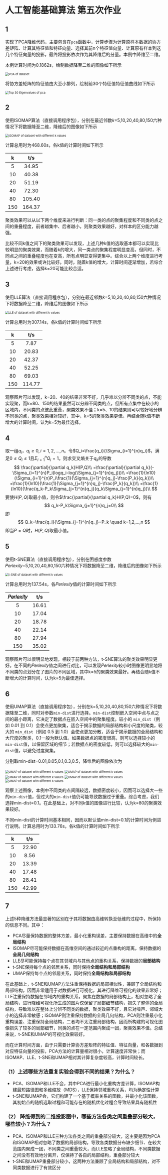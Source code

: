 # 人工智能基础算法 第五次作业

## 1

实现了PCA降维代码，主要包含在`pca`函数中，计算步骤为计算原样本数据的协方差矩阵、计算其特征值和特征向量、选择其前n个特征值向量、计算原有样本到这几个特征向量的投影，最终将投影依次作为其降维后的分量。本例中降维至二维。

本例计算时间为0.1862s，绘制数据降至二维的图像如下所示

<img src="/Users/wangyifeng/Desktop/学习/人工智能基础算法/hw/hw5/homework5/task1/time=0.1862s/PCA of dataset.png" alt="PCA of dataset" style="zoom:67%;" />

将协方差矩阵的特征值由大至小排列，绘制前30个特征值特征值曲线如下所示

<img src="/Users/wangyifeng/Desktop/学习/人工智能基础算法/hw/hw5/homework5/task1/time=0.1862s/Top 30 Eigenvalues of pca.png" alt="Top 30 Eigenvalues of pca" style="zoom:67%;" />

## 2

使用ISOMAP算法（直接调用程序包），分别在最近邻数𝑘=5,10,20,40,80,150六种情况下将数据降至二维，降维后的图像如下所示

<img src="/Users/wangyifeng/Desktop/学习/人工智能基础算法/hw/hw5/homework5/task2/time=468.6033s/ISOMAP of dataset with different k values.png" alt="ISOMAP of dataset with different k values" style="zoom:67%;" />

计算总用时为468.60s，各k值的计算时间如下所示

|  k   |  t/s   |
| :--: | :----: |
|  5   | 34.95  |
|  10  | 40.38  |
|  20  | 51.19  |
|  40  | 72.30  |
|  80  | 105.40 |
| 150  | 164.37 |

聚类效果可以从以下两个维度来进行判断：同一类的点的聚集程度和不同类的点之间的重叠程度，前者越集中、后者越小，则聚类效果越好，对样本的区分能力越强。

比较不同k值之间下的聚类效果可以发现，上述几种k值的选取基本都可以实现比较明显的聚类效果，而随着k的增大，同一类点的聚集程度明显变高，但同时，不同点之间的重叠程度也在变高，所有点明显变得更集中。综合以上两个维度进行考量，k=20的效果或许比较好。同时，随着k值的增大，计算时间逐渐增加，若综合上述进行考虑，选择k=20可能比较合适。

## 3

使用LLE算法（直接调用程序包），分别在最近邻数𝑘=5,10,20,40,80,150六种情况下将数据降至二维，降维后的图像如下所示

<img src="/Users/wangyifeng/Desktop/学习/人工智能基础算法/hw/hw5/homework5/task3/time=307.1423s/LLE of dataset with different k values.png" alt="LLE of dataset with different k values" style="zoom:67%;" />

计算总用时为307.14s，各k值的计算时间如下所示

|  k   |  t/s   |
| :--: | :----: |
|  5   |  7.87  |
|  10  | 20.83  |
|  20  | 42.37  |
|  40  | 52.25  |
|  80  | 69.03  |
| 150  | 114.77 |

观察图片可以发现，k=20、40的结果非常不好，几乎难以分辨不同类的点，不能实现聚，而k=80、150的结果虽然可以分辨不同类的点，但所有点集中在较小的区域内，不同类的点彼此重叠，聚类效果不佳；k=5、10的结果则可以较好地分辨不同类的点，聚类效果相对较好，其中，k=5的聚类效果更佳。再结合随k值不断增大的计算时间，认为k=5为最佳选择。

## 4

取一组$q_i$，$q_i\geq0,i=1,2,...,n$。令$Q_i=\frac{q_i}{\Sigma_{i=1}^{n}q_i}$，满足$0\leq Q_i\leq1$且$\Sigma_{i=1}^{n}Q_i=1$。则求交叉熵关于$q_k$的导数
$$
\frac{\partial}{\partial q_k}H(P,Q)\\
=\frac{\partial}{\partial q_k}(-\Sigma_{i=1}^{n}P_i(logq_i-log(\Sigma_{j=1}^{n}q_j)))\\
=\frac{1}{ln10}(\Sigma_{i=1}^{n}P_i\frac{1}{\Sigma_{j=1}^{n}q_j}-\frac{P_k}{q_k})\\
=\frac{1}{ln10}(\frac{1}{\Sigma_{j=1}^{n}q_j}-\frac{P_k}{q_k})\\
=\frac{1}{ln10}(\frac{q_k-P_k\Sigma_{j=1}^{n}q_j}{q_k\Sigma_{j=1}^{n}q_j})\\
$$
要使$H(P,Q)$取最小值，则令$\frac{\partial}{\partial q_k}H(P,Q)=0$，则有
$$
q_k-P_k\Sigma_{j=1}^{n}q_j=0\\
$$
即
$$
Q_k=\frac{q_i}{\Sigma_{j=1}^{n}q_j}=P_k \quad k=1,2,...,n
$$
即当$P=Q$时，$H(P,Q)$取最小值。

## 5

使用t-SNE算法（直接调用程序包），分别在困惑度参数𝑃𝑒𝑟𝑙𝑒𝑥𝑖𝑡𝑦=5,10,20,40,80,150六种情况下将数据降至二维，降维后的图像如下所示

<img src="/Users/wangyifeng/Desktop/学习/人工智能基础算法/hw/hw5/homework5/task4/time=137.5426s/t-SNE of dataset with different k values.png" alt="t-SNE of dataset with different k values" style="zoom:67%;" />

计算总用时为137.54s，各𝑃𝑒𝑟𝑙𝑒𝑥𝑖𝑡𝑦值的计算时间如下所示

| 𝑃𝑒𝑟𝑙𝑒𝑥𝑖𝑡𝑦 |  t/s  |
| :-------: | :---: |
|     5     | 16.61 |
|    10     | 17.04 |
|    20     | 18.78 |
|    40     | 22.14 |
|    80     | 27.94 |
|    150    | 35.02 |

观察图片可以很明显地发现，相较于前两种方法，t-SNE算法的聚类效果明显更好。在不同的𝑃𝑒𝑟𝑙𝑒𝑥𝑖𝑡𝑦值之间进行对比，可以发现𝑃𝑒𝑟𝑙𝑒𝑥𝑖𝑡𝑦较小时图像更明显地将不同类的点划分在了图片的不同区域，其中k=5的聚类效果最好。再结合随k值不断增大的计算时间，认为k=5为最佳选择。

## 6

使用UMAP算法（直接调用程序包），分别在k=5,10,20,40,80,150六种情况下将数据降至二维，同时对参数`min-dist`进行选择。`min-dist`控制嵌入空间中点与点之间的最小距离，它决定了数据点在嵌入空间中的聚集程度。较小的 `min_dist`（例如 0.01 到 0.1）会使点更加聚集，适合于揭示数据的局部结构和小尺度的聚类，较大的 `min_dist`（例如 0.5 到 1.0）会使点更加分散，适合于揭示数据的全局结构和大尺度的聚类，0.1一般为默认值。如果数据点的密度很高，则可以选择较小的`min-dist`值，以保留区域的细节；若数据点的密度较低，则可以选择较大的`min-dist`值，以避免过度聚集。

分别取min-dist=0.01,0.05,0.1,0.3,0.5，降维后的图像依次为

<img src="/Users/wangyifeng/Desktop/学习/人工智能基础算法/hw/hw5/homework5/task5/time=132.0098s min_dist=0.01/UMAP of dataset with different k values.png" alt="UMAP of dataset with different k values" style="zoom:67%;" />

<img src="/Users/wangyifeng/Desktop/学习/人工智能基础算法/hw/hw5/homework5/task5/time=133.9275s min_dist=0.05/UMAP of dataset with different k values.png" alt="UMAP of dataset with different k values" style="zoom:67%;" />

<img src="/Users/wangyifeng/Desktop/学习/人工智能基础算法/hw/hw5/homework5/task5/time=133.7555s/UMAP of dataset with different k values.png" alt="UMAP of dataset with different k values" style="zoom:67%;" />

<img src="/Users/wangyifeng/Desktop/学习/人工智能基础算法/hw/hw5/homework5/task5/time=130.3752s min_dist=0.3/UMAP of dataset with different k values.png" alt="UMAP of dataset with different k values" style="zoom:67%;" />

<img src="/Users/wangyifeng/Desktop/学习/人工智能基础算法/hw/hw5/homework5/task5/time=129.7616s min_dist=0.5/UMAP of dataset with different k values.png" alt="UMAP of dataset with different k values" style="zoom:67%;" />

观察上述图像，本例中不同类的点间隔较远，数据密度较小，因而可以选择大一些的`min-dist`值，但过大的`min-dist`值仍可能导致数据过于重叠。综合考虑，我们选择min-dist=0.1。在此基础上，对不同k值的图像进行比较，认为k=80的聚类效果较好。

不同min-dist的计算时间基本相同，因而以默认值min-dist=0.1的计算时间为例进行说明。计算总用时为133.76s，各k值的计算时间如下所示

|  k   |  t/s  |
| :--: | :---: |
|  5   | 22.90 |
|  10  | 8.56  |
|  20  | 13.39 |
|  40  | 17.48 |
|  80  | 28.41 |
| 150  | 42.99 |

## 7

上述5种降维方法最显著的区别在于其将数据由高维转换至低维的过程中，所保持的信息不同。其中：

- PCA尽量保持数据的整体方差，最小化重构误差，主要保持数据在高维中的**全局结构**
- ISOMAP尽可能保持数据在高维空间的通过较近的点重构的距离，保持数据的**全局几何结构**
- LLE尽可能保持每个点在其邻域内与其他点的重构关系，保持数据的**局部结构**
- t-SNE保持每个点的邻居关系，同时保持**全局结构和局部结构**
- UMAP保持每个点的邻居关系，同时保持**全局结构和局部结构**

在此基础上，t-SNE和UMAP方法注重保持数据的局部相似性，兼顾了全局结构和局部结构，因而非常适用于对数据进行可视化，其进行降维可视化的效果非常好；LLE注重保持数据在邻域内的重构关系，聚焦在数据的局部结构上，相对忽略了全局结构，进行降维可视化所生成的图片仅保留了局部细节结构，损失了整体的全局结构，导致难以在整体上分辨不同类的数据，聚类效果不好，且它对噪声、邻域大小的选择非常敏感；ISOMAP则注重保持数据的全局几何结构，PCA则注重最小化重构误差、注重保持全局结构，二者均不太注重局部结构，因而所构建的可视化图像损失了较多的局部细节，同类的点在一定范围内聚成一团，聚类效果不佳。总结来说，t-SNE和UMAP的可视化效果较好。

而在计算时间方面，由于只需要计算协方差矩阵的特征值、特征向量，和各数据到对应特征向量的投影，PCA方法的计算量相对很小，计算速度非常快；而ISOMAP、LLE、t-SNE和UMAP相对其计算复杂度较高，计算时间较长。

### （1）上述哪些方法重复实验会得到不同的结果？为什么？

- PCA、ISOMAP和LLE不会，其中PCA进行最小化重构方差计算，ISOMAP构建最短路径图和多维缩放（MDS），LLE保持邻域重构关系，均为确定性计算
- t-SNE和UMAP会，它们构建了一个基于概率关系的函数，并最小化该函数，其初始点的随机选取过程和可能存在的随机优化过程会导致结果具有随机性

### （2） 降维得到的二维投影图中，哪些方法各类之间重叠部分较大，哪些较小？为什么？
- PCA、ISOMAP和LLE三种方法各类之间的重叠部分较大，这主要是因为PCA和ISOMAP相对忽略了数据的局部结构，导致各类数据分布缺少细节、在较大范围内聚成一团，不同类之间重叠较大，而LLE忽略了全局结构，不同类数据之间没有有效地分离开，仅保持了各自的局部结构，重叠部分较大
- t-SNE和UMAP重叠部分较小，这两种方法兼顾了全局结构和局部结构，对不同类数据进行了有效区分

